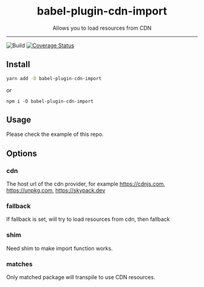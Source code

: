 <div align="center">
<h1>babel-plugin-cdn-import</h1>

<p>Allows you to load resources from CDN</p>
</div>

---

![Build](https://github.com/minocoko/babel-plugin-cdn-import/workflows/build/badge.svg)
[![Coverage Status](https://coveralls.io/repos/github/minocoko/babel-plugin-cdn-import/badge.svg?branch=main)](https://coveralls.io/github/minocoko/babel-plugin-cdn-import?branch=main)

## Install
```bash
yarn add -D babel-plugin-cdn-import
```
or
```
npm i -D babel-plugin-cdn-import
```


## Usage
Please check the example of this repo.


## Options
### cdn
The host url of the cdn provider, for example https://cdnjs.com, https://unpkg.com, https://skypack.dev

### fallback
If fallback is set, will try to load resources from cdn, then fallback

### shim
Need shim to make import function works.

### matches
Only matched package will transpile to use CDN resources.
